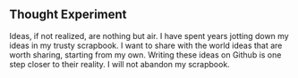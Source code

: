 ## Thought Experiment ##

Ideas, if not  realized, are nothing but air. I have spent years jotting down my ideas in my trusty scrapbook.
I want to share with the world ideas that are worth sharing, starting from my own.
Writing these ideas on Github is one step closer to their reality.
I will not abandon my scrapbook.
